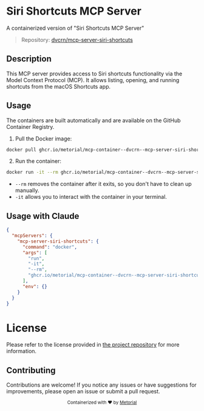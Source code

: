 
# Siri Shortcuts MCP Server

A containerized version of "Siri Shortcuts MCP Server"

> Repository: [dvcrn/mcp-server-siri-shortcuts](https://github.com/dvcrn/mcp-server-siri-shortcuts)

## Description

This MCP server provides access to Siri shortcuts functionality via the Model Context Protocol (MCP). It allows listing, opening, and running shortcuts from the macOS Shortcuts app.


## Usage

The containers are built automatically and are available on the GitHub Container Registry.

1. Pull the Docker image:

```bash
docker pull ghcr.io/metorial/mcp-container--dvcrn--mcp-server-siri-shortcuts--mcp-server-siri-shortcuts
```

2. Run the container:

```bash
docker run -it --rm ghcr.io/metorial/mcp-container--dvcrn--mcp-server-siri-shortcuts--mcp-server-siri-shortcuts 
```

- `--rm` removes the container after it exits, so you don't have to clean up manually.
- `-it` allows you to interact with the container in your terminal.



## Usage with Claude

```json
{
  "mcpServers": {
    "mcp-server-siri-shortcuts": {
      "command": "docker",
      "args": [
        "run",
        "-it",
        "--rm",
        "ghcr.io/metorial/mcp-container--dvcrn--mcp-server-siri-shortcuts--mcp-server-siri-shortcuts"
      ],
      "env": {}
    }
  }
}
```

# License

Please refer to the license provided in [the project repository](https://github.com/dvcrn/mcp-server-siri-shortcuts) for more information.

## Contributing

Contributions are welcome! If you notice any issues or have suggestions for improvements, please open an issue or submit a pull request.

<div align="center">
  <sub>Containerized with ❤️ by <a href="https://metorial.com">Metorial</a></sub>
</div>
  